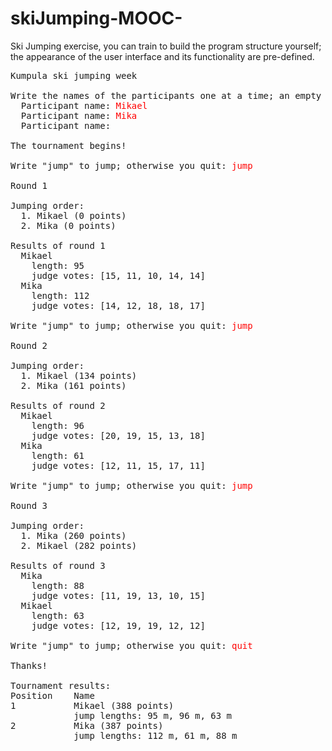 # skiJumping-MOOC-
Ski Jumping exercise, you can train to build the program structure yourself; the appearance of the user interface and its functionality are pre-defined.
<pre>Kumpula ski jumping week

Write the names of the participants one at a time; an empty string brings you to the jumping phase.
  Participant name: <font color="red">Mikael</font>
  Participant name: <font color="red">Mika</font>
  Participant name:

The tournament begins!

Write "jump" to jump; otherwise you quit: <font color="red">jump</font>

Round 1

Jumping order:
  1. Mikael (0 points)
  2. Mika (0 points)

Results of round 1
  Mikael
    length: 95
    judge votes: [15, 11, 10, 14, 14]
  Mika
    length: 112
    judge votes: [14, 12, 18, 18, 17]

Write "jump" to jump; otherwise you quit: <font color="red">jump</font>

Round 2

Jumping order:
  1. Mikael (134 points)
  2. Mika (161 points)

Results of round 2
  Mikael
    length: 96
    judge votes: [20, 19, 15, 13, 18]
  Mika
    length: 61
    judge votes: [12, 11, 15, 17, 11]

Write "jump" to jump; otherwise you quit: <font color="red">jump</font>

Round 3

Jumping order:
  1. Mika (260 points)
  2. Mikael (282 points)

Results of round 3
  Mika
    length: 88
    judge votes: [11, 19, 13, 10, 15]
  Mikael
    length: 63
    judge votes: [12, 19, 19, 12, 12]

Write "jump" to jump; otherwise you quit: <font color="red">quit</font>

Thanks!

Tournament results:
Position    Name
1           Mikael (388 points)
            jump lengths: 95 m, 96 m, 63 m
2           Mika (387 points)
            jump lengths: 112 m, 61 m, 88 m
          </pre>
